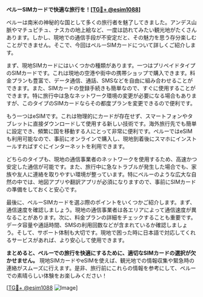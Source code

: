 **ペルーSIMカードで快適な旅行を！[[TG💪+ @esim1088](https://t.me/s/esim1088)]**

ペルーは南米の神秘的な国として多くの旅行者を魅了してきました。アンデス山脈やマチュピチュ、ナスカの地上絵など、一度は訪れてみたい観光地がたくさんあります。しかし、現地での通信手段が不安定だと、その魅力を思う存分楽しむことができません。そこで、今回はペルーSIMカードについて詳しくご紹介します。

まず、現地SIMカードにはいくつかの種類があります。一つはプリペイドタイプのSIMカードです。これは現地の空港や街中の携帯ショップで購入できます。料金プランも豊富で、データ通信、通話、SMSなどを自由に組み合わせることができます。また、SIMカードの登録手続きも簡単なので、すぐに使用することができます。特に旅行中は急なネットワーク環境の変更が必要になる場合もありますが、このタイプのSIMカードならその都度プランを変更できるので便利です。

もう一つはeSIMです。これは物理的にカードが存在せず、スマートフォンやタブレットに直接ダウンロードして使用する新しい技術です。海外旅行先でも簡単に設定でき、頻繁に国を移動する人にとって非常に便利です。ペルーではeSIMも利用可能なので、事前にオンラインで購入し、現地到着後にスマホにインストールすればすぐにインターネットを利用できます。

どちらのタイプも、現地の通信事業者のネットワークを使用するため、高速かつ安定した通信が可能です。また、旅行中に急なトラブルが発生した場合でも、家族や友人に連絡を取りやすい環境が整っています。特にペルーのような広大な自然の中では、地図アプリや翻訳アプリが必須になりますので、事前にSIMカードの準備をしておくと安心です。

最後に、ペルーSIMカードを選ぶ際のポイントをいくつかご紹介します。まず、通信速度を確認しましょう。現地の通信事業者は各エリアによって通信速度が異なることがあります。次に、料金プランの詳細をチェックすることも重要です。データ容量や通話時間、SMSの利用回数などが含まれているか確認しましょう。そして、サポート体制も大切です。現地で困った時に日本語で対応してくれるサービスがあれば、より安心して使用できます。

**まとめると、ペルーでの旅行を快適にするために、適切なSIMカードの選択が欠かせません。** 現地SIMカードやeSIMを使えば、観光地での情報収集や緊急時の連絡がスムーズに行えます。是非、旅行前にこれらの情報を参考にして、ペルーでの素晴らしい体験をお楽しみください！

[[TG💪+ @esim1088](https://t.me/s/esim1088) ![Image](https://i.postimg.cc/Y0z9fWf4/image.png)]